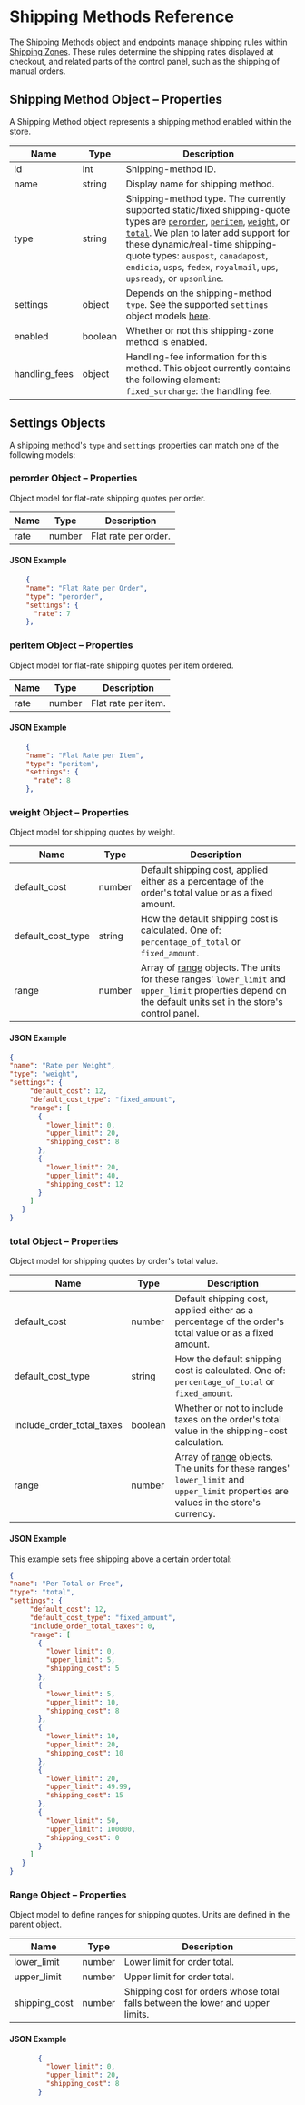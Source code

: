 # <span class="jumptarget"> Shipping Methods Reference </span>

The Shipping Methods object and endpoints manage shipping rules within [Shipping Zones](#shipping-zones-reference). These rules determine the shipping rates displayed at checkout, and related parts of the control panel, such as the shipping of manual orders.


## <span class="jumptarget"> Shipping Method Object – Properties </span>

A Shipping Method object represents a shipping method enabled within the store.

| Name | Type | Description |
| --- | --- | --- |
| id | int | Shipping-method ID. |
| name | string | Display name for shipping method. |
| type | string | Shipping-method type. The currently supported static/fixed shipping-quote types are [`perorder`](#perorder), [`peritem`](#peritem), [`weight`](#weight), or [`total`](#total). We plan to later add support for these dynamic/real-time shipping-quote types: `auspost`, `canadapost`, `endicia`, `usps`, `fedex`, `royalmail`, `ups`, `upsready`, or `upsonline`. |
| settings | object | Depends on the shipping-method `type`. See the supported `settings` object models [here](#settingstypes). |
| enabled | boolean | Whether or not this shipping-zone method is enabled. |
| handling_fees | object | Handling-fee information for this method. This object currently contains the following element: <br> `fixed_surcharge`: the handling fee. |

## <span class="jumptarget" id="settingstypes"> Settings Objects </span>

A shipping method's `type` and `settings` properties can match one of the following models:

### <span class="jumptarget" id="perorder"> perorder Object – Properties </span>

Object model for flat-rate shipping quotes per order.

| Name | Type | Description |
| --- | --- | --- |
| rate | number | Flat rate per order. |

#### <span class="jumptarget" id="perorder-ex"> JSON Example </span>

```json
    {
    "name": "Flat Rate per Order",
    "type": "perorder",
    "settings": {
      "rate": 7
    },
```

### <span class="jumptarget" id="peritem"> peritem Object – Properties </span>

Object model for flat-rate shipping quotes per item ordered.

| Name | Type | Description |
| --- | --- | --- |
| rate | number | Flat rate per item. |

#### <span class="jumptarget" id="peritem-ex"> JSON Example </span>

```json
    {
    "name": "Flat Rate per Item",
    "type": "peritem",
    "settings": {
      "rate": 8
    },
```

### <span class="jumptarget" id="weight"> weight Object – Properties </span>

Object model for shipping quotes by weight.

| Name | Type | Description |
| --- | --- | --- |
| default_cost | number | Default shipping cost, applied either as a percentage of the order's total value or as a fixed amount. |
| default_cost_type | string | How the default shipping cost is calculated. One of: `percentage_of_total` or `fixed_amount`. |
| range | number | Array of [range](#range) objects. The units for these ranges' `lower_limit` and `upper_limit` properties depend on the default units set in the store's control panel. |


#### <span class="jumptarget" id="weight-ex"> JSON Example </span>
   
```json
{
"name": "Rate per Weight",
"type": "weight",
"settings": {
     "default_cost": 12,
     "default_cost_type": "fixed_amount",
     "range": [
       {
         "lower_limit": 0,
         "upper_limit": 20,
         "shipping_cost": 8
       },
       {
         "lower_limit": 20,
         "upper_limit": 40,
         "shipping_cost": 12
       }
     ]
   }
}
```

### <span class="jumptarget" id="total"> total Object – Properties </span>

Object model for shipping quotes by order's total value.

| Name | Type | Description |
| --- | --- | --- |
| default_cost | number | Default shipping cost, applied either as a percentage of the order's total value or as a fixed amount. |
| default_cost_type | string | How the default shipping cost is calculated. One of: `percentage_of_total` or `fixed_amount`. |
| include_order_total_taxes | boolean | Whether or not to include taxes on the order's total value in the shipping-cost calculation. |
| range | number | Array of [range](#range) objects. The units for these ranges' `lower_limit` and `upper_limit` properties are values in the store's currency. |

#### <span class="jumptarget" id="total-ex"> JSON Example </span>

This example sets free shipping above a certain order total:

```json
{
"name": "Per Total or Free",
"type": "total",
"settings": {
     "default_cost": 12,
     "default_cost_type": "fixed_amount",
     "include_order_total_taxes": 0,
     "range": [
       {
         "lower_limit": 0,
         "upper_limit": 5,
         "shipping_cost": 5
       },
       {
         "lower_limit": 5,
         "upper_limit": 10,
         "shipping_cost": 8
       },
       {
         "lower_limit": 10,
         "upper_limit": 20,
         "shipping_cost": 10
       },
       {
         "lower_limit": 20,
         "upper_limit": 49.99,
         "shipping_cost": 15
       },
       {
         "lower_limit": 50,
         "upper_limit": 100000,
         "shipping_cost": 0
       }       
     ]
   }
}
```

### <span class="jumptarget" id="range"> Range Object – Properties </span>

Object model to define ranges for shipping quotes. Units are defined in the parent object.

| Name | Type | Description |
| --- | --- | --- |
| lower_limit | number | Lower limit for order total. |
| upper_limit | number | Upper limit for order total. |
| shipping_cost | number | Shipping cost for orders whose total falls between the lower and upper limits. |

#### <span class="jumptarget" id="range-ex"> JSON Example </span>

```json
       {
         "lower_limit": 0,
         "upper_limit": 20,
         "shipping_cost": 8
       }
```
